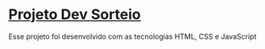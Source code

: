 # [ Projeto Dev Sorteio](https://suzimaramoura.github.io/projeto-dev-sorteio/)
Esse projeto foi desenvolvido com as tecnologias HTML, CSS e JavaScript

